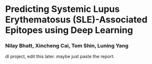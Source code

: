# Predicting Systemic Lupus Erythematosus (SLE)-Associated Epitopes using Deep Learning

### Nilay Bhatt, Xincheng Cai, Tom Shin, Luning Yang

dl project, edit this later. maybe just paste the report.
